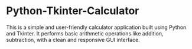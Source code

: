 # Python-Tkinter-Calculator
This is a simple and user-friendly calculator application built using Python and Tkinter. It performs basic arithmetic operations like addition, subtraction, with a clean and responsive GUI interface.
